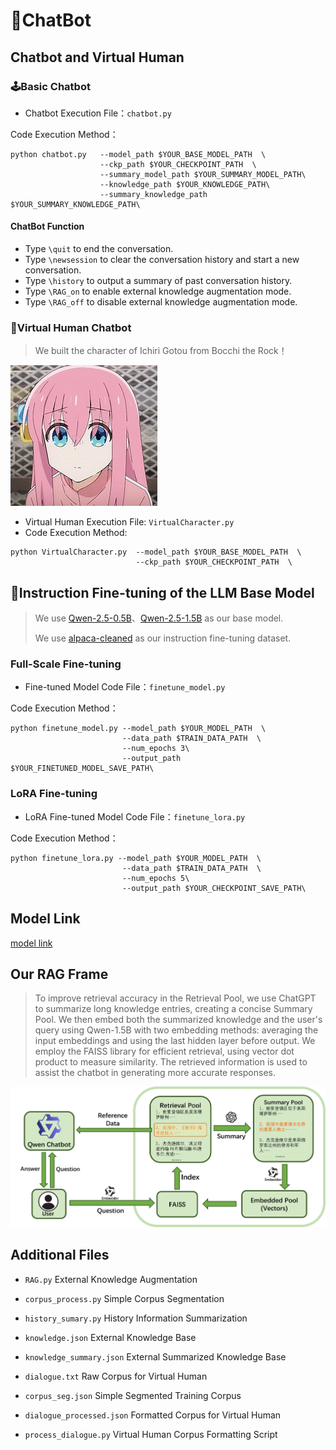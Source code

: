 # 🤖ChatBot

## Chatbot and Virtual Human
### 🕹️Basic Chatbot
* Chatbot Execution File：`chatbot.py`

Code Execution Method：
```
python chatbot.py   --model_path $YOUR_BASE_MODEL_PATH  \
                    --ckp_path $YOUR_CHECKPOINT_PATH  \
                    --summary_model_path $YOUR_SUMMARY_MODEL_PATH\
                    --knowledge_path $YOUR_KNOWLEDGE_PATH\
                    --summary_knowledge_path $YOUR_SUMMARY_KNOWLEDGE_PATH\
```
#### ChatBot Function
- Type `\quit` to end the conversation.
- Type `\newsession` to clear the conversation history and start a new conversation.
- Type `\history` to output a summary of past conversation history.
- Type `\RAG_on` to enable external knowledge augmentation mode.
- Type `\RAG_off` to disable external knowledge augmentation mode.


### 🎸Virtual Human Chatbot
> We built the character of Ichiri Gotou from Bocchi the Rock！

![bocchi](/bocchi.jpg)


* Virtual Human Execution File: `VirtualCharacter.py`
* Code Execution Method:
```
python VirtualCharacter.py  --model_path $YOUR_BASE_MODEL_PATH  \
                            --ckp_path $YOUR_CHECKPOINT_PATH  \
```


## 🚀Instruction Fine-tuning of the LLM Base Model
> We use [Qwen-2.5-0.5B](https://huggingface.co/Qwen/Qwen2.5-0.5B)、[Qwen-2.5-1.5B](https://huggingface.co/Qwen/Qwen2.5-1.5B) as our base model.
>
> We use [alpaca-cleaned](https://huggingface.co/datasets/yahma/alpaca-cleaned) as our instruction fine-tuning dataset.
### Full-Scale Fine-tuning
* Fine-tuned Model Code File：`finetune_model.py`


Code Execution Method：
```
python finetune_model.py --model_path $YOUR_MODEL_PATH  \
                         --data_path $TRAIN_DATA_PATH  \
                         --num_epochs 3\
                         --output_path $YOUR_FINETUNED_MODEL_SAVE_PATH\
```



### LoRA Fine-tuning
* LoRA Fine-tuned Model Code File：`finetune_lora.py`

Code Execution Method：
```
python finetune_lora.py --model_path $YOUR_MODEL_PATH  \
                         --data_path $TRAIN_DATA_PATH  \
                         --num_epochs 5\
                         --output_path $YOUR_CHECKPOINT_SAVE_PATH\
```


## Model Link
[model link](https://jbox.sjtu.edu.cn/l/812Wce)


## Our RAG Frame

> To improve retrieval accuracy in the Retrieval Pool, we use ChatGPT to summarize long knowledge entries, creating
> a concise Summary Pool. We then embed both the summarized knowledge and the user's query using Qwen-1.5B with two
> embedding methods: averaging the input embeddings and using the last hidden layer before output. We employ the FAISS
> library for efficient retrieval, using vector dot product to measure similarity. The retrieved information is used
> to assist the chatbot in generating more accurate responses.

![RAG Frame](/RAG.png)


## Additional Files
* `RAG.py` External Knowledge Augmentation
* `corpus_process.py` Simple Corpus Segmentation
* `history_sumary.py` History Information Summarization
* `knowledge.json` External Knowledge Base
* `knowledge_summary.json` External Summarized Knowledge Base

* `dialogue.txt` Raw Corpus for Virtual Human
* `corpus_seg.json` Simple Segmented Training Corpus
* `dialogue_processed.json` Formatted Corpus for Virtual Human
* `process_dialogue.py` Virtual Human Corpus Formatting Script


















